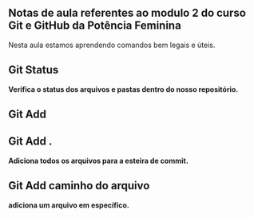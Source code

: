 ## Notas de aula referentes ao modulo 2 do curso Git e GitHub da Potência Feminina

Nesta aula estamos aprendendo comandos bem legais e úteis.

## Git Status
**Verifica o status dos arquivos e pastas dentro do nosso repositório.**

## Git Add
## Git Add .
**Adiciona todos os arquivos para a esteira de commit.**
## Git Add caminho do arquivo
**adiciona um arquivo em específico.**